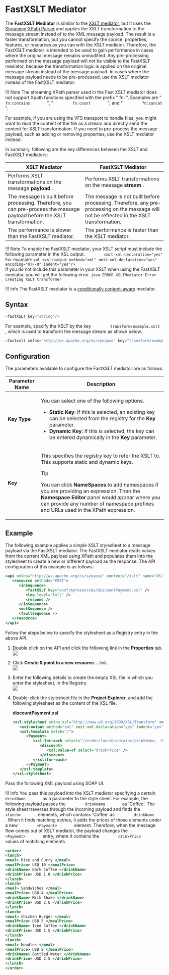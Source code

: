 # FastXSLT Mediator

The **FastXSLT Mediator** is similar to the [XSLT mediator](xSLT-Mediator.md), but it uses the [Streaming XPath Parser](http://wso2.com/library/articles/2013/01/streaming-xpath-parser-wso2-esb) and applies the XSLT transformation to the message stream instead of to the XML message payload. The result is a faster transformation, but you cannot specify the source, properties, features, or resources as you can with the XSLT mediator. Therefore, the FastXSLT mediator is intended to be used to gain performance in cases where the original message remains unmodified. Any pre-processing performed on the message payload will not be visible to the FastXSLT mediator, because the transformation logic is applied on the original message stream instead of the message payload. In cases where the message payload needs to be pre-processed, use the XSLT mediator instead of the FastXSLT mediator.

!!! Note
    The streaming XPath parser used in the Fast XSLT mediator does not support Xpath functions specified with the prefix " fn: ". Examples are " `         fn:contains        ` ", " `         fn:count        ` ", and " `         fn:concat        ` ".

For example, if you are using the VFS transport to handle files, you might want to read the content of the file as a stream and directly send the content for XSLT transformation. If you need to pre-process the message payload, such as adding or removing properties, use the XSLT mediator instead.

In summary, following are the key differences between the XSLT and FastXSLT mediators:

| XSLT Mediator                                                                                | FastXSLT Mediator                                                                                                                          |
|----------------------------------------------------------------------------------------------------------------------------|--------------------------------------------------------------------------------------------------------------------------------------------|
| Performs XSLT transformations on the message **payload** .                                                                 | Performs XSLT transformations on the message **stream** .                                                                                  |
| The message is built before processing. Therefore, you can pre-process the message payload before the XSLT transformation. | The message is not built before processing. Therefore, any pre-processing on the message will not be reflected in the XSLT transformation. |
| The performance is slower than the FastXSLT mediator.                                                                      | The performance is faster than the XSLT mediator.                                                                                          |

!!! Note
    To enable the FastXSLT mediator, your XSLT script must include the following parameter in the XSL output. 
    `         omit-xml-declaration="yes"        `
    For example:
    ``` xml
    <xsl:output method="xml" omit-xml-declaration="yes" encoding="UTF-8" indent="yes"/>
    ```   
    If you do not include this parameter in your XSLT when using the FastXSLT mediator, you will get the following error.
    ``` java
    ERROR XSLTMediator Error creating XSLT transformer
    ```
    
!!! Info
    The FastXSLT mediator is a [conditionally content-aware](../../../concepts/message-processing-units/#classification-of-mediators) mediator.

## Syntax

``` java
<fastXSLT key="string"/>
```

For example, specify the XSLT by the key `         transform/example.xslt        `, which is used to transform the message stream as shown below.

``` java
<fastxslt xmlns="http://ws.apache.org/ns/synapse" key="transform/example.xslt"/>
```

## Configuration

The parameters available to configure the FastXSLT mediator are as follows.

<table>
<thead>
<tr class="header">
<th>Parameter Name</th>
<th>Description</th>
</tr>
</thead>
<tbody>
<tr class="odd">
<td><strong>Key Type</strong></td>
<td><p>You can select one of the following options.</p>
<ul>
<li><strong>Static Key</strong>: If this is selected, an existing key can be selected from the registry for the <strong>Key</strong> parameter.</li>
<li><strong>Dynamic Key</strong>: If this is selected, the key can be entered dynamically in the <strong>Key</strong> parameter.</li>
</ul></td>
</tr>
<tr class="even">
<td><strong>Key</strong></td>
<td><div class="content-wrapper">
<p>This specifies the registry key to refer the XSLT to. This supports static and dynamic keys.</p>
<p>Tip</p>
<p>You can click <strong>NameSpaces</strong> to add namespaces if you are providing an expression. Then the <strong>Namespace Editor</strong> panel would appear where you can provide any number of namespace prefixes and URLs used in the XPath expression.</p>
</div></td>
</tr>
</tbody>
</table>

## Example

The following example applies a simple XSLT stylesheet to a message payload via the FastXSLT mediator. The FastXSLT mediator reads values
from the current XML payload using XPath and populates them into the
stylesheet to create a new or different payload as the response. The API configuration of this example is as follows:

``` xml
<api xmlns="http://ws.apache.org/ns/synapse" context="/xslt" name="XSLTAPI">
   <resource methods="POST">
      <inSequence>
         <fastXSLT key="conf:myresources/discountPayment.xsl" />
         <log level="full" />
         <respond />
      </inSequence>
      <outSequence />
      <faultSequence />
   </resource>
</api>
```

Follow the steps below to specify the stylesheet as a Registry entry in the above API.

1.  Double click on the API and click the following link in the
    **Properties** tab.  
    ![]({{base_path}}/assets/img/integrate/mediators/fastxslt-props.png)
2.  Click **Create & point to a new resource...** link.  
    ![]({{base_path}}/assets/img/integrate/mediators/new-reg-resource.png)
3.  Enter the following details to create the empty XSL file in which
    you enter the stylesheet, in the Registry.  
    ![]({{base_path}}/assets/img/integrate/mediators/create-xsl.png)
4.  Double-click the stylesheet file in the **Project Explorer**, and add the following stylesheet as the content of the XSL file.

    **discountPayment.xsl**

    ``` xml
    <xsl:stylesheet xmlns:xsl="http://www.w3.org/1999/XSL/Transform" xmlns:fn="http://www.w3.org/2005/02/xpath-functions" xmlns:m0="http://services.samples" version="2.0" exclude-result-prefixes="m0 fn">
       <xsl:output method="xml" omit-xml-declaration="yes" indent="yes" />
       <xsl:template match="/">
          <Payment>
             <xsl:for-each select="//order/lunch[contains(drinkName, 'Coffee')]">
                <discount>
                   <xsl:value-of select="drinkPrice" />
                </discount>
             </xsl:for-each>
          </Payment>
       </xsl:template>
    </xsl:stylesheet>
    ```

Pass the following XML payload using SOAP UI.

!!! Info
    You pass this payload into the XSLT mediator specifying a certain
    `         drinkName        ` as a parameter to the style sheet. For
    example, the following payload passes the `         drinkName        `
    as 'Coffee'. The style sheet traverses through the incoming payload and
    finds the `         <lunch>        ` elements, which contains 'Coffee'
    as `         drinkName        ` . When it finds matching ectries, it
    adds the prices of those elements under a new
    `         <Payment>        ` element. Therefore, when the message flow
    comes out of XSLT mediator, the payload changes the
    `         <Payment>        ` entry, where it contains the
    `         drinkPrice        ` values of matching elements.

``` xml
<order>
<lunch>
<meal> Rice and Curry </meal>
<mealPrice> USD 10 </mealPrice>
<drinkName> Dark Coffee </drinkName>
<drinkPrice> USD 1.8 </drinkPrice>
</lunch>
<lunch>
<meal> Sandwiches </meal>
<mealPrice> USD 4 </mealPrice>
<drinkName> Milk Shake </drinkName>
<drinkPrice> USD 2.6 </drinkPrice>
</lunch>
<lunch>
<meal> Chicken Burger </meal>
<mealPrice> USD 5 </mealPrice>
<drinkName> Iced Coffee </drinkName>
<drinkPrice> USD 1.5 </drinkPrice>
</lunch>
<lunch>
<meal> Noodles </meal>
<mealPrice> USD 8 </mealPrice>
<drinkName> Bottled Water </drinkName>
<drinkPrice> USD 2.5 </drinkPrice>
</lunch>
</order>
```